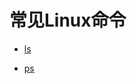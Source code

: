 

# 常见Linux命令

* [ls](https://github.com/geekist/developer_guide/blob/main/operationsystem/linux/ls.md)


* [ps](./ps.md)